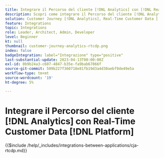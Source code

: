 ```yaml
---
title: Integrare il Percorso del cliente [!DNL Analytics] con [!DNL Real-Time Customer Data Platform]
description: Scopri come integrare il Percorso del cliente [!DNL Analytics] con [!DNL Real-Time Customer Data Platform].
solution: Customer Journey [!DNL Analytics], Real-Time Customer Data [!DNL Platform]
feature: Integrations
topic: Integrations
role: Leader, Architect, Admin, Developer
level: Beginner
kt: null
thumbnail: customer-journey-analytics-rtcdp.png
index: false
badgeIntegration: label="Integrazione" type="positive"
last-substantial-update: 2023-04-13T00:00:00Z
exl-id: 0b9b24a3-c607-4847-b35e-fa9bab67866f
source-git-commit: 509b227f360718e81fb19d3a4d30aebf9de49e5a
workflow-type: tm+mt
source-wordcount: '19'
ht-degree: 5%

---
```


# Integrare il Percorso del cliente [!DNL Analytics] con Real-Time Customer Data [!DNL Platform]

{{$include /help/_includes/integrations-between-applications/cja-rtcdp.md}}

